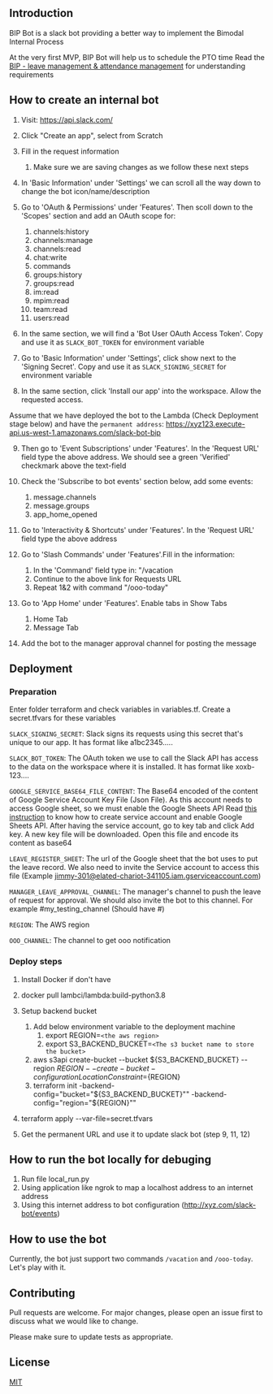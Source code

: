 ## Introduction

BIP Bot is a slack bot providing a better way to implement the Bimodal Internal Process

At the very first MVP, BIP Bot will help us to schedule the PTO time Read
the [BIP - leave management & attendance management](https://docs.google.com/document/d/1ruRofzWX7pkLEdNZ9T7N71tEV6AL0zmx5DcLW2OSNb8/edit)
for understanding requirements

## How to create an internal bot

1. Visit: https://api.slack.com/

2. Click "Create an app", select from Scratch

3. Fill in the request information
    1. Make sure we are saving changes as we follow these next steps

4. In 'Basic Information' under 'Settings' we can scroll all the way down to change the bot icon/name/description

5. Go to 'OAuth & Permissions' under 'Features'. Then scoll down to the 'Scopes' section and add an OAuth scope for:

    1. channels:history
    2. channels:manage
    3. channels:read
    4. chat:write
    5. commands
    6. groups:history
    7. groups:read
    8. im:read
    9. mpim:read
    10. team:read
    11. users:read

6. In the same section, we will find a 'Bot User OAuth Access Token'. Copy and use it as `SLACK_BOT_TOKEN` for
   environment variable

7. Go to 'Basic Information' under 'Settings', click show next to the 'Signing Secret'. Copy and use it
   as `SLACK_SIGNING_SECRET` for environment variable

8. In the same section, click 'Install our app' into the workspace. Allow the requested access.

Assume that we have deployed the bot to the Lambda (Check Deployment stage below) and have
the `permanent address`: https://xyz123.execute-api.us-west-1.amazonaws.com/slack-bot-bip

9. Then go to 'Event Subscriptions' under 'Features'. In the 'Request URL' field type the above address. We should see a
   green 'Verified' checkmark above the text-field

10. Check the 'Subscribe to bot events' section below, add some events:
    1. message.channels
    2. message.groups
    3. app_home_opened

11. Go to 'Interactivity & Shortcuts' under 'Features'. In the 'Request URL' field type the above address

12. Go to 'Slash Commands' under 'Features'.Fill in the information:
    1. In the 'Command' field type in: "/vacation
    2. Continue to the above link for Requests URL
    3. Repeat 1&2 with command "/ooo-today"

13. Go to 'App Home' under 'Features'. Enable tabs in Show Tabs
    1. Home Tab
    2. Message Tab

14. Add the bot to the manager approval channel for posting the message

## Deployment

### Preparation

Enter folder terraform and check variables in variables.tf. Create a secret.tfvars for these variables

`SLACK_SIGNING_SECRET`: Slack signs its requests using this secret that's unique to our app. It has format like
a1bc2345.....

`SLACK_BOT_TOKEN`: The OAuth token we use to call the Slack API has access to the data on the workspace where it is
installed. It has format like xoxb-123....

`GOOGLE_SERVICE_BASE64_FILE_CONTENT`: The Base64 encoded of the content of Google Service Account Key File (Json File).
As this account needs to access Google sheet, so we must enable the Google Sheets API
Read [this instruction](https://support.google.com/a/answer/7378726?hl=en) to know how to create service account and
enable Google Sheets API. After having the service account, go to key tab and click Add key. A new key file will be
downloaded. Open this file and encode its content as base64

`LEAVE_REGISTER_SHEET`: The url of the Google sheet that the bot uses to put the leave record. We also need to invite
the Service account to access this file (Example jimmy-301@elated-chariot-341105.iam.gserviceaccount.com)

`MANAGER_LEAVE_APPROVAL_CHANNEL`: The manager's channel to push the leave of request for approval. We should also invite
the bot to this channel. For example #my_testing_channel (Should have #)

`REGION`: The AWS region

`OOO_CHANNEL`: The channel to get ooo notification

### Deploy steps

1. Install Docker if don't have

2. docker pull lambci/lambda:build-python3.8

3. Setup backend bucket
    1. Add below environment variable to the deployment machine
        1. export REGION=`<the aws region>`
        2. export S3_BACKEND_BUCKET=`<The s3 bucket name to store the bucket>`
    2. aws s3api create-bucket --bucket ${S3_BACKEND_BUCKET} --region ${REGION} --create-bucket-configuration
       LocationConstraint=${REGION}
    3. terraform init -backend-config="bucket="${S3_BACKEND_BUCKET}"" -backend-config="region="${REGION}""

4. terraform apply --var-file=secret.tfvars

5. Get the permanent URL and use it to update slack bot (step 9, 11, 12)

## How to run the bot locally for debuging

1. Run file local_run.py
2. Using application like ngrok to map a localhost address to an internet address
3. Using this internet address to bot configuration (http://xyz.com/slack-bot/events)

## How to use the bot

Currently, the bot just support two commands `/vacation` and `/ooo-today`. Let's play with it.

## Contributing

Pull requests are welcome. For major changes, please open an issue first to discuss what we would like to change.

Please make sure to update tests as appropriate.

## License

[MIT](https://choosealicense.com/licenses/mit/)

